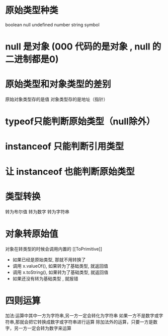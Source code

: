 # 原始类型种类
boolean null undefined number string symbol

# null 是对象 (000 代码的是对象 , null 的二进制都是0)

# 原始类型和对象类型的差别
原始对象类型存的是值
对象类型存的是地址（指针）

# typeof只能判断原始类型（null除外）
# instanceof 只能判断引用类型

# 让 instanceof 也能判断原始类型

# 类型转换
 转为布尔值
 转为数字
 转为字符串

# 对象转原始值
对象在转类型的时候会调用内置的 [[ToPrimitive]]
 - 如果已经是原始类型, 那就不用转换了
 - 调用 x.valueOf(), 如果转为了基础类型, 就返回值
 - 调用 x.toString(), 如果转为了基础类型, 就返回值
 - 如果还没有转为基础类型 , 就报错

# 四则运算
  加法:运算中其中一方为字符串,另一方一定会转化为字符串
        如果一方不是数字或字符串,那就会把它转换成数字或字符串进行运算
  除加法外的运算，只要一方是数字，另一方一定会转为数字来运算